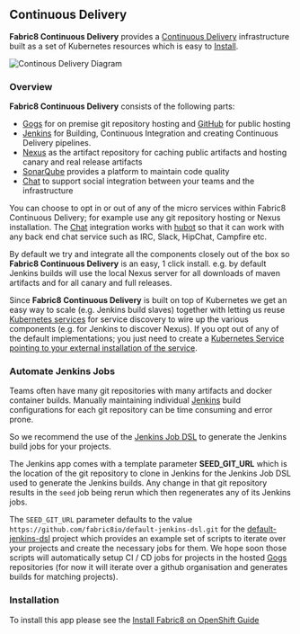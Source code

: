 ## Continuous Delivery

**Fabric8 Continuous Delivery** provides a [Continuous Delivery](http://en.wikipedia.org/wiki/Continuous_delivery) infrastructure built as a set of Kubernetes resources which is easy to [Install](fabric8OnOpenShift.html).

![Continous Delivery Diagram](http://upload.wikimedia.org/wikipedia/commons/7/74/Continuous_Delivery_process_diagram.png)

### Overview

**Fabric8 Continuous Delivery** consists of the following parts:

* [Gogs](http://gogs.io/) for on premise git repository hosting and [GitHub](https://github.com/) for public hosting
* [Jenkins](https://jenkins-ci.org/) for Building, Continuous Integration and creating Continuous Delivery pipelines.
* [Nexus](http://www.sonatype.org/nexus/) as the artifact repository for caching public artifacts and hosting canary and real release artifacts
* [SonarQube](http://www.sonarqube.org/) provides a platform to maintain code quality
* [Chat](chat.html) to support social integration between your teams and the infrastructure

You can choose to opt in or out of any of the micro services within Fabric8 Continuous Delivery; for example use any git repository hosting or Nexus installation. The [Chat](chat.html) integration works with [hubot](https://hubot.github.com/) so that it can work with any back end chat service such as IRC, Slack, HipChat, Campfire etc.
 
By default we try and integrate all the components closely out of the box so **Fabric8 Continuous Delivery** is an easy, 1 click install. e.g. by default Jenkins builds will use the local Nexus server for all downloads of maven artifacts and for all canary and full releases.

Since **Fabric8 Continuous Delivery** is built on top of Kubernetes we get an easy way to scale (e.g. Jenkins build slaves) together with letting us reuse [Kubernetes services](services.html) for service discovery to wire up the various components (e.g. for Jenkins to discover Nexus). If you opt out of any of the default implementations; you just need to create a [Kubernetes Service pointing to your external installation of the service](http://docs.openshift.org/latest/dev_guide/integrating_external_services.html).
 
 
### Automate Jenkins Jobs
 
Teams often have many git repositories with many artifacts and docker container builds. Manually maintaining individual [Jenkins](https://jenkins-ci.org/) build configurations for each git repository can be time consuming and error prone.

So we recommend the use of the [Jenkins Job DSL](https://github.com/jenkinsci/job-dsl-plugin/wiki) to generate the Jenkins build jobs for your projects.

The Jenkins app comes with a template parameter **SEED_GIT_URL** which is the location of the git repository to clone in Jenkins for the Jenkins Job DSL used to generate the Jenkins builds. Any change in that git repository results in the `seed` job being rerun which then regenerates any of its Jenkins jobs. 

The `SEED_GIT_URL` parameter defaults to the value `https://github.com/fabric8io/default-jenkins-dsl.git` for the [default-jenkins-dsl](https://github.com/fabric8io/default-jenkins-dsl) project which provides an example set of scripts to iterate over your projects and create the necessary jobs for them. We hope soon those scripts will automatically setup CI / CD jobs for projects in the hosted [Gogs](http://gogs.io/) repositories (for now it will iterate over a github organisation and generates builds for matching projects).

### Installation
 
To install this app please see the [Install Fabric8 on OpenShift Guide](fabric8OnOpenShift.html)    
